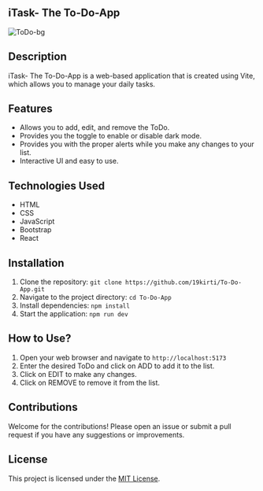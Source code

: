 ## iTask- The To-Do-App

![ToDo-bg](https://github.com/user-attachments/assets/2e679b7f-eca8-4d7a-aa3c-3b0bea078574)


## Description
iTask- The To-Do-App is a web-based application that is created using Vite, which allows you to manage your daily tasks.

## Features
- Allows you to add, edit, and remove the ToDo.
- Provides you the toggle to enable or disable dark mode.
- Provides you with the proper alerts while you make any changes to your list.
- Interactive UI and easy to use.
  
## Technologies Used
- HTML
- CSS
- JavaScript
- Bootstrap
- React

## Installation
1. Clone the repository: `git clone https://github.com/19kirti/To-Do-App.git`
2. Navigate to the project directory: `cd To-Do-App`
3. Install dependencies: `npm install`
4. Start the application: `npm run dev`

## How to Use?
1. Open your web browser and navigate to `http://localhost:5173`
2. Enter the desired ToDo and click on ADD to add it to the list.
3. Click on EDIT to make any changes.
4. Click on REMOVE to remove it from the list.

## Contributions
Welcome for the contributions! Please open an issue or submit a pull request if you have any suggestions or improvements.

## License
This project is licensed under the [MIT License](LICENSE).
